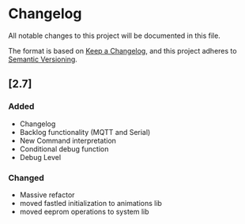 # Changelog

All notable changes to this project will be documented in this file.

The format is based on [Keep a Changelog](https://keepachangelog.com/en/1.0.0/),
and this project adheres to [Semantic Versioning](https://semver.org/spec/v2.0.0.html).

## [2.7]

### Added

- Changelog
- Backlog functionality (MQTT and Serial)
- New Command interpretation
- Conditional debug function
- Debug Level

### Changed

- Massive refactor
- moved fastled initialization to animations lib
- moved eeprom operations to system lib

